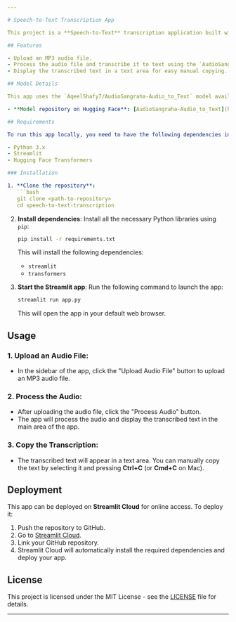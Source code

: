 ```yaml
---

# Speech-to-Text Transcription App

This project is a **Speech-to-Text** transcription application built with **Streamlit** and the **Hugging Face Transformers** library. It allows users to upload an MP3 audio file, processes it using a pre-trained automatic speech recognition (ASR) model, and displays the transcribed text on the screen.

## Features

- Upload an MP3 audio file.
- Process the audio file and transcribe it to text using the `AudioSangraha-Audio_to_Text` model from Hugging Face.
- Display the transcribed text in a text area for easy manual copying.

## Model Details

This app uses the `AqeelShafy7/AudioSangraha-Audio_to_Text` model available on Hugging Face. The model is a **pre-trained automatic speech recognition (ASR) model** that can transcribe audio to text. It was trained on a variety of audio datasets and supports a wide range of speech recognition tasks.

- **Model repository on Hugging Face**: [AudioSangraha-Audio_to_Text](https://huggingface.co/AqeelShafy7/AudioSangraha-Audio_to_Text)

## Requirements

To run this app locally, you need to have the following dependencies installed:

- Python 3.x
- Streamlit
- Hugging Face Transformers

### Installation

1. **Clone the repository**:
   ```bash
   git clone <path-to-repository>
   cd speech-to-text-transcription
   ```

2. **Install dependencies**:
   Install all the necessary Python libraries using `pip`:

   ```bash
   pip install -r requirements.txt
   ```

   This will install the following dependencies:
   - `streamlit`
   - `transformers`

3. **Start the Streamlit app**:
   Run the following command to launch the app:

   ```bash
   streamlit run app.py
   ```

   This will open the app in your default web browser.

## Usage

### 1. Upload an Audio File:
- In the sidebar of the app, click the "Upload Audio File" button to upload an MP3 audio file.

### 2. Process the Audio:
- After uploading the audio file, click the "Process Audio" button.
- The app will process the audio and display the transcribed text in the main area of the app.

### 3. Copy the Transcription:
- The transcribed text will appear in a text area. You can manually copy the text by selecting it and pressing **Ctrl+C** (or **Cmd+C** on Mac).

## Deployment

This app can be deployed on **Streamlit Cloud** for online access. To deploy it:

1. Push the repository to GitHub.
2. Go to [Streamlit Cloud](https://share.streamlit.io/).
3. Link your GitHub repository.
4. Streamlit Cloud will automatically install the required dependencies and deploy your app.

## License

This project is licensed under the MIT License - see the [LICENSE](LICENSE) file for details.

---
```



